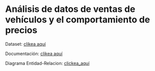# Análisis de datos de ventas de vehículos y el comportamiento de precios

Dataset: [clikea aquí](https://github.com/chumagram/vehicle-set-data/blob/main/dataset-car_prices.csv)

Documentación: [clikea aquí](https://github.com/chumagram/vehicle-set-data/blob/main/documentacion.pdf)

Diagrama Entidad-Relacion: [clickea_aquí](https://github.com/chumagram/vehicle-set-data/blob/main/diagrama_entidad-relacion.png)

